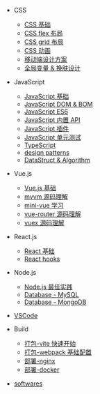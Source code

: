 - CSS

  - [CSS 基础](/css/base/README)
  - [CSS flex 布局](/css/layouts/README)
  - [CSS grid 布局](/css/layouts/README)
  - [CSS 动画](/css/animate/README)
  - [移动端设计方案](/css/mobile/README)
  - [全局变量 & 换肤设计](/css/global_variables/README)

- JavaScript

  - [JavaScript 基础](https://www.yuque.com/liaohui5/js-base)
  - [JavaScript DOM & BOM](https://www.yuque.com/liaohui5/js-dom)
  - [JavaScript ES6](https://www.yuque.com/liaohui5/es6)
  - [JavaScript 内置 API](/js/objects)
  - [JavaScript 插件](/js/plugins)
  - [JavaScript 单元测试](/jest/1.install)
  - [TypeScript](/ts/README)
  - [design patterns](/design-patterns/README)
  - [DataStruct & Algorithm](/algorithm/README)

- Vue.js

  - [Vue.js 基础](/vue/1.quick-start.md)
  - [mvvm 源码理解](/vue/mvvm/README)
  - [mini-vue 学习](/vue/mini-vue/README)
  - [vue-router 源码理解](/vue/router/README)
  - [vuex 源码理解](/vue/vuex/README)

- React.js

  - [React 基础](/react/base/jsx)
  - [React hooks](/react/hooks/why-react-hooks)

- Node.js

  - [Node.js 最佳实践](https://tsejx.github.io/node-guidebook/overview/basic/)
  - [Database - MySQL](/db/mysql/README)
  - [Database - MongoDB](/db/mongo/README)

- [VSCode](/vscode/install.md)

- Build

  - [打包-vite 快速开始](/vite/README)
  - [打包-webpack 基础配置](/webpack/base/base-run)
  - [部署-nginx](/scattered/nginx.md)
  - [部署-docker](/docker/1_install_env)

- [softwares](/softwares/README)
